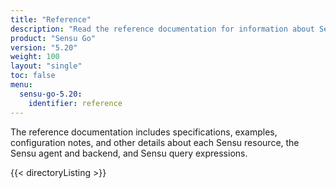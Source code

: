 ```yaml
---
title: "Reference"
description: "Read the reference documentation for information about Sensu resources, specifications, and example configurations."
product: "Sensu Go"
version: "5.20"
weight: 100
layout: "single"
toc: false
menu:
  sensu-go-5.20:
    identifier: reference
---
```


The reference documentation includes specifications, examples, configuration notes, and other details about each Sensu resource, the Sensu agent and backend, and Sensu query expressions.

{{< directoryListing >}}
